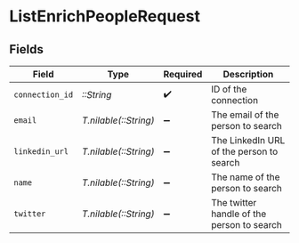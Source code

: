 # ListEnrichPeopleRequest


## Fields

| Field                                      | Type                                       | Required                                   | Description                                |
| ------------------------------------------ | ------------------------------------------ | ------------------------------------------ | ------------------------------------------ |
| `connection_id`                            | *::String*                                 | :heavy_check_mark:                         | ID of the connection                       |
| `email`                                    | *T.nilable(::String)*                      | :heavy_minus_sign:                         | The email of the person to search          |
| `linkedin_url`                             | *T.nilable(::String)*                      | :heavy_minus_sign:                         | The LinkedIn URL of the person to search   |
| `name`                                     | *T.nilable(::String)*                      | :heavy_minus_sign:                         | The name of the person to search           |
| `twitter`                                  | *T.nilable(::String)*                      | :heavy_minus_sign:                         | The twitter handle of the person to search |